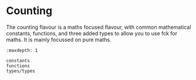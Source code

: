# Counting

The counting flavour is a maths focused flavour, with common mathematical constants, functions, and three added types to
allow you to use fck for maths. It is mainly focussed on pure maths.

```{toctree}
:maxdepth: 1

constants
functions
types/types
```